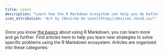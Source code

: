 ```yaml
---
title: Learn
description: "Learn how the R Markdown ecosystem can help you do better data science in less time."
icon_attribution: "Art by [Desirée De Leon](https//desiree.rbind.io/)"
---
```


Once you know [the basics](/start/) about using R Markdown, you can learn more and go further. Find articles here to help you learn new strategies to solve specific problems using the R Markdown ecosystem. Articles are organized into these categories:
